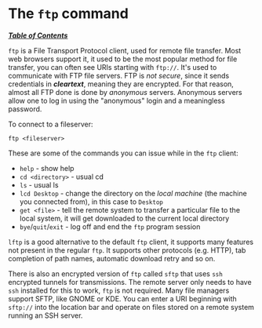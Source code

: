# The `ftp` command

[***Table of Contents***](/README.md)

`ftp` is a File Transport Protocol client, used for remote file transfer. Most
web browsers support it, it used to be the most popular method for file
transfer, you can often see URIs starting with `ftp://`. It's used to
communicate with FTP file servers. FTP is *not secure*, since it sends
credentials in ***cleartext***, meaning they are encrypted. For that reason,
almost all FTP done is done by *anonymous* servers. Anonymous servers allow one
to log in using the "anonymous" login and a meaningless password.

To connect to a fileserver:

    ftp <fileserver>

These are some of the commands you can issue while in the `ftp` client:
- `help` - show help
- `cd <directory>` - usual cd
- `ls` - usual ls
- `lcd Desktop` - change the directory on the *local machine* (the machine you
  connected from), in this case to `Desktop`
- `get <file>` - tell the remote system to transfer a particular file to the
  local system, it will get downloaded to the current local directory
- `bye`/`quit`/`exit` - log off and end the `ftp` program session

`lftp` is a good alternative to the default `ftp` client, it supports many
features not present in the regular `ftp`. It supports other protocols (e.g.
HTTP), tab completion of path names, automatic download retry and so on.

There is also an encrypted version of `ftp` called `sftp` that uses `ssh`
encrypted tunnels for transmissions. The remote server only needs to have `ssh`
installed for this to work, `ftp` is not required. Many file managers support
SFTP, like GNOME or KDE. You can enter a URI beginning with `sftp://` into the
location bar and operate on files stored on a remote system running an SSH
server.
